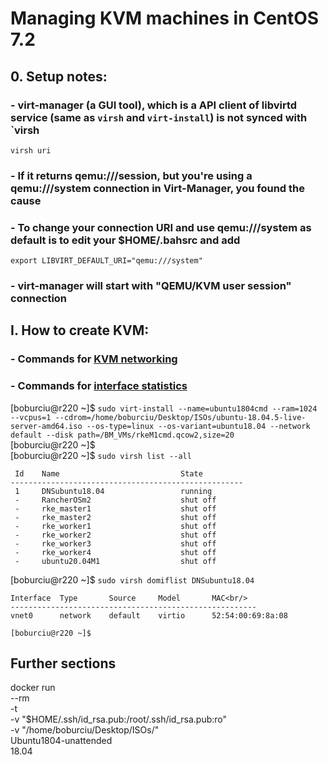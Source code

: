 # Managing KVM machines in CentOS 7.2 
 
## 0. Setup notes:

 ### - virt-manager (a GUI tool), which is a API client of **libvirtd** service (same as `virsh` and `virt-install`) is not synced with `virsh <br/>
` virsh uri ` <br/>

 ### - If it returns qemu:///session, but you're using a qemu:///system connection in Virt-Manager, you found the cause <br/>

 ### - To change your connection URI and use qemu:///system as default is to edit your $HOME/.bahsrc and add <br/>
 ` export LIBVIRT_DEFAULT_URI="qemu:///system" `  <br/>

 ### - virt-manager will start with "QEMU/KVM user session" connection <br/>

## I. How to create KVM:

 ### - Commands for [KVM networking](https://access.redhat.com/documentation/en-us/red_hat_enterprise_linux/7/html/virtualization_deployment_and_administration_guide/sect-managing_guest_virtual_machines_with_virsh-managing_virtual_networks)

 ### - Commands for [interface statistics](https://access.redhat.com/documentation/en-us/red_hat_enterprise_linux/7/html/virtualization_deployment_and_administration_guide/sect-statlists)

[boburciu@r220 ~]$ ` sudo virt-install --name=ubuntu1804cmd --ram=1024 --vcpus=1 --cdrom=/home/boburciu/Desktop/ISOs/ubuntu-18.04.5-live-server-amd64.iso --os-type=linux --os-variant=ubuntu18.04 --network default --disk path=/BM_VMs/rkeM1cmd.qcow2,size=20 `<br/>
[boburciu@r220 ~]$ <br/>
[boburciu@r220 ~]$ ` sudo virsh list --all `<br/>
```
 Id    Name                           State
----------------------------------------------------
 1     DNSubuntu18.04                 running
 -     RancherOSm2                    shut off
 -     rke_master1                    shut off
 -     rke_master2                    shut off
 -     rke_worker1                    shut off
 -     rke_worker2                    shut off
 -     rke_worker3                    shut off
 -     rke_worker4                    shut off
 -     ubuntu20.04M1                  shut off
```
[boburciu@r220 ~]$ ` sudo virsh domiflist DNSubuntu18.04 `
```
Interface  Type       Source     Model       MAC<br/>
-------------------------------------------------------
vnet0      network    default    virtio      52:54:00:69:8a:08

[boburciu@r220 ~]$
```

## Further sections

docker run \
  --rm \
  -t \
  -v "$HOME/.ssh/id_rsa.pub:/root/.ssh/id_rsa.pub:ro" \
  -v "/home/boburciu/Desktop/ISOs/" \
  Ubuntu1804-unattended \
  18.04